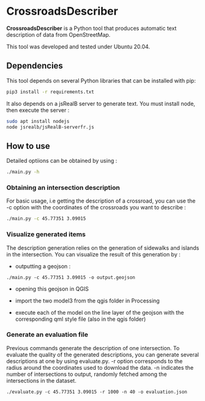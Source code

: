 # CrossroadsDescriber

**CrossroadsDescriber** is a Python tool that produces automatic text description of data from OpenStreetMap.

This tool was developed and tested under Ubuntu 20.04.

## Dependencies

This tool depends on several Python libraries that can be installed with pip:

```bash
pip3 install -r requirements.txt
````

It also depends on a jsRealB server to generate text. You must install node, then execute the server :

```bash
sudo apt install nodejs
node jsrealb/jsRealB-serverfr.js
```

## How to use

Detailed optiions can be obtained by using :

```bash
./main.py -h
```

### Obtaining an intersection description

For basic usage, i.e getting the description of a crossroad, you can use the -c option with the coordinates of the crossroads you want to describe :

```bash
./main.py -c 45.77351 3.09015
```

### Visualize generated items

The description generation relies on the generation of sidewalks and islands in the intersection. You can visualize the result of this generation by :

* outputting a geojson :
```
./main.py -c 45.77351 3.09015 -o output.geojson
```

* opening this geojson in QGIS

* import the two model3 from the qgis folder in Processing

* execute each of the model on the line layer of the geojson with the corresponding qml style file (also in the qgis folder)

### Generate an evaluation file

Previous commands generate the description of one intersection. To evaluate the quality of the generated descriptions, you can generate several descriptions at one by using evaluate.py. -r option corresponds to the radius around the coordinates used to download the data. -n indicates the number of intersections to output, randomly fetched among the intersections in the dataset.

```
./evaluate.py -c 45.77351 3.09015 -r 1000 -n 40 -o evaluation.json
```
